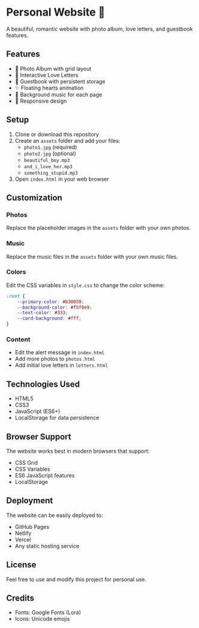 # Personal Website 💖

A beautiful, romantic website with photo album, love letters, and guestbook features.

## Features

- 📸 Photo Album with grid layout
- 💌 Interactive Love Letters
- 📝 Guestbook with persistent storage
- ✨ Floating hearts animation
- 🎵 Background music for each page
- 📱 Responsive design

## Setup

1. Clone or download this repository
2. Create an `assets` folder and add your files:
   - `photo1.jpg` (required)
   - `photo2.jpg` (optional)
   - `beautiful_boy.mp3`
   - `and_i_love_her.mp3`
   - `something_stupid.mp3`
3. Open `index.html` in your web browser

## Customization

### Photos
Replace the placeholder images in the `assets` folder with your own photos.

### Music
Replace the music files in the `assets` folder with your own music files.

### Colors
Edit the CSS variables in `style.css` to change the color scheme:

```css
:root {
    --primary-color: #b30059;
    --background-color: #f5f0e9;
    --text-color: #333;
    --card-background: #fff;
}
```

### Content
- Edit the alert message in `index.html`
- Add more photos to `photos.html`
- Add initial love letters in `letters.html`

## Technologies Used

- HTML5
- CSS3
- JavaScript (ES6+)
- LocalStorage for data persistence

## Browser Support

The website works best in modern browsers that support:
- CSS Grid
- CSS Variables
- ES6 JavaScript features
- LocalStorage

## Deployment

The website can be easily deployed to:
- GitHub Pages
- Netlify
- Vercel
- Any static hosting service

## License

Feel free to use and modify this project for personal use.

## Credits

- Fonts: Google Fonts (Lora)
- Icons: Unicode emojis 